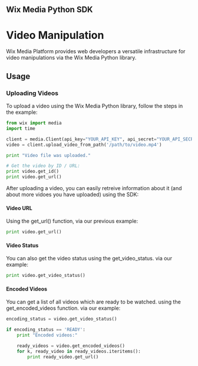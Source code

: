 Wix Media Python SDK
--------------------
Video Manipulation
==================
Wix Media Platform provides web developers a versatile infrastructure for video manipulations via the Wix Media Python library.

## Usage ##

### Uploading Videos ###

To upload a video using the Wix Media Python library, follow the steps in the example:

```python
from wix import media
import time

client = media.Client(api_key="YOUR_API_KEY", api_secret="YOUR_API_SECRET")
video = client.upload_video_from_path('/path/to/video.mp4')

print "Video file was uploaded."

# Get the video by ID / URL:
print video.get_id()
print video.get_url() 
```

After uploading a video, you can easily retreive information about it (and about more vidoes you have uploaded) using the SDK:

#### Video URL ####

Using the get_url() function, via our previous example:
```python
print video.get_url()
```

#### Video Status  ####

You can also get the video status using the get_video_status. via our example:
```python
print video.get_video_status()
```

#### Encoded Videos ####

You can get a list of all videos which are ready to be watched. using the get_encoded_videos function. via our example:
```python
encoding_status = video.get_video_status()

if encoding_status == 'READY':
    print "Encoded videos:"

    ready_videos = video.get_encoded_videos()
    for k, ready_video in ready_videos.iteritems():
        print ready_video.get_url()
```
